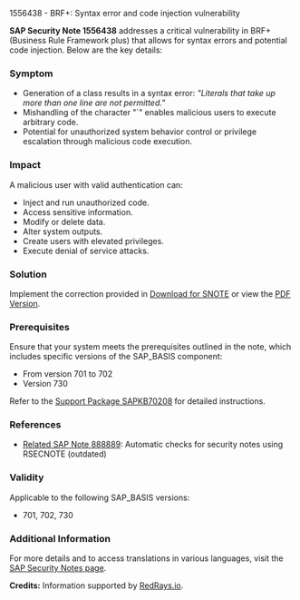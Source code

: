 1556438 - BRF+: Syntax error and code injection vulnerability

**SAP Security Note 1556438** addresses a critical vulnerability in BRF+ (Business Rule Framework plus) that allows for syntax errors and potential code injection. Below are the key details:

### **Symptom**
- Generation of a class results in a syntax error: _"Literals that take up more than one line are not permitted."_
- Mishandling of the character "`" enables malicious users to execute arbitrary code.
- Potential for unauthorized system behavior control or privilege escalation through malicious code execution.

### **Impact**
A malicious user with valid authentication can:
- Inject and run unauthorized code.
- Access sensitive information.
- Modify or delete data.
- Alter system outputs.
- Create users with elevated privileges.
- Execute denial of service attacks.

### **Solution**
Implement the correction provided in [Download for SNOTE](https://me.sap.com/notes/0001556438/0040000009226542017) or view the [PDF Version](https://me.sap.com/notes/0001556438/print/0001556438?language=en-US&token=5A7280AB19AAEBB0AECC6AF2DE10BD62).

### **Prerequisites**
Ensure that your system meets the prerequisites outlined in the note, which includes specific versions of the SAP_BASIS component:
- From version 701 to 702
- Version 730

Refer to the [Support Package SAPKB70208](https://me.sap.com/supportpackage/SAPKB70208) for detailed instructions.

### **References**
- [Related SAP Note 888889](https://me.sap.com/notes/888889): Automatic checks for security notes using RSECNOTE (outdated)

### **Validity**
Applicable to the following SAP_BASIS versions:
- 701, 702, 730

### **Additional Information**
For more details and to access translations in various languages, visit the [SAP Security Notes page](https://me.sap.com/notes/0001556438).

**Credits:** Information supported by [RedRays.io](https://redrays.io).